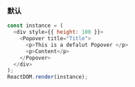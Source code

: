 ### 默认

<!--start-code-->

```js
const instance = (
  <div style={{ height: 100 }}>
    <Popover title="Title">
      <p>This is a defalut Popover </p>
      <p>Content</p>
    </Popover>
  </div>
);
ReactDOM.render(instance);
```

<!--end-code-->
